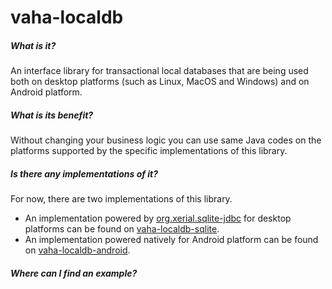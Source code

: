# vaha-localdb

##### What is it?
An interface library for transactional local databases that are being used both on desktop platforms (such as Linux, MacOS and Windows) and on Android platform.

##### What is its benefit?
Without changing your business logic you can use same Java codes on the platforms supported by the specific implementations of this library.

##### Is there any implementations of it?
For now, there are two implementations of this library.
- An implementation powered by [org.xerial.sqlite-jdbc](https://github.com/xerial/sqlite-jdbc) for desktop platforms can be found on [vaha-localdb-sqlite](https://github.com/vahithanoglu/vaha-localdb-sqlite).
- An implementation powered natively for Android platform can be found on [vaha-localdb-android](https://github.com/vahithanoglu/vaha-localdb-android).

##### Where can I find an example?
